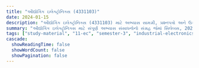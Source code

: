 ```yaml
---
title: "ઔદ્યોગિક ઇલેક્ટ્રોનિક્સ (4331103)"
date: 2024-01-15
description: "ઔદ્યોગિક ઇલેક્ટ્રોનિક્સ (4331103) માટે અભ્યાસ સામગ્રી, પ્રશ્નપત્રો અને ઉકેલો - ઇલેક્ટ્રોનિક્સ અને કમ્યુનિકેશન એન્જિનિયરિંગ, સેમેસ્ટર 3"
summary: "ઔદ્યોગિક ઇલેક્ટ્રોનિક્સ માટે સંપૂર્ણ અભ્યાસ સંસાધનોનો સંગ્રહ જેમાં સિલેબસ, 2022-2025ના પ્રશ્નપત્રો અને વિગતવાર ઉકેલોનો સમાવેશ થાય છે"
tags: ["study-material", "11-ec", "semester-3", "industrial-electronics", "4331103"]
cascade:
  showReadingTime: false
  showWordCount: false
  showPagination: false
---
```

